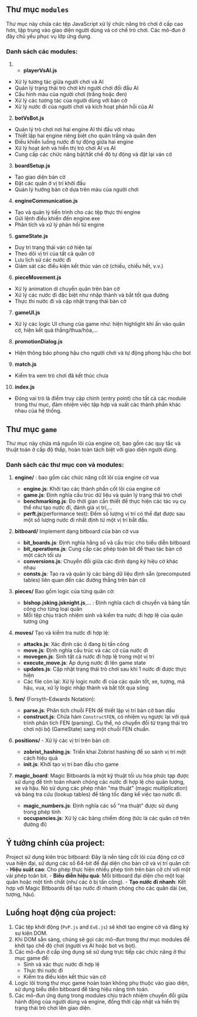 ## Thư mục `modules`
Thư mục này chứa các tệp JavaScript xử lý chức năng trò chơi ở cấp cao hơn, tập trung vào giao diện người dùng và cơ chế trò chơi. Các mô-đun ở đây chủ yếu phục vụ lớp ứng dụng.
### Danh sách các modules:
1. - **playerVsAI.js**
- Xử lý tương tác giữa người chơi và AI 
- Quản lý trạng thái trò chơi khi người chơi đối đầu AI
- Cấu hình màu của người chơi (trắng hoặc đen)
- Xử lý các tương tác của người dùng với bàn cờ
- Xử lý nước đi của người chơi và kích hoạt phản hồi của AI

2.  **botVsBot.js**
- Quản lý trò chơi nơi hai engine AI thi đấu với nhau
- Thiết lập hai engine riêng biệt cho quân trắng và quân đen
- Điều khiển luồng nước đi tự động giữa hai engine
- Xử lý hoạt ảnh và hiển thị trò chơi AI vs AI
- Cung cấp các chức năng bật/tắt chế độ tự động và đặt lại ván cờ

3.  **boardSetup.js**
- Tạo giao diện bàn cờ
- Đặt các quân ở vị trí khởi đầu
- Quản lý hướng bàn cờ dựa trên màu của người chơi

4.  **engineCommunication.js**
- Tạo và quản lý tiến trình cho các tệp thực thi engine
- Gửi lệnh điều khiển đến engine.exe
- Phân tích và xử lý phản hồi từ engine

5.  **gameState.js**
- Duy trì trạng thái ván cờ hiện tại
- Theo dõi vị trí của tất cả quân cờ
- Lưu lịch sử các nước đi
- Giám sát các điều kiện kết thúc ván cờ (chiếu, chiếu hết, v.v.)

6.  **pieceMovement.js**
- Xử lý animation di chuyển quân trên bàn cờ
- Xử lý các nước đi đặc biệt như nhập thành và bắt tốt qua đường
- Thực thi nước đi và cập nhật trạng thái bàn cờ

7. **gameUI.js**
- Xử lý các logic UI chung của game như: hiện highlight khi ấn vào quân cờ, hiện kết quả thắng/thua/hòa,...

8. **promotionDialog.js**
- Hiện thông báo phong hậu cho người chơi và tự động phong hậu cho bot

9. **match.js**
- Kiểm tra xem trò chơi đã kết thúc chưa

10. **index.js**
- Đóng vai trò là điểm truy cập chính (entry point) cho tất cả các module trong thư mục, đảm nhiệm việc tập hợp và xuất các thành phần khác nhau của hệ thống.

## Thư mục `game` 
Thư mục này chứa mã nguồn lõi của engine cờ, bao gồm các quy tắc và thuật toán ở cấp độ thấp, hoàn toàn tách biệt với giao diện người dùng.
### Danh sách các thư mục con và modules:
1. **engine/** : bao gồm các chức năng cốt lõi của engine cờ vua
   - **engine.js**: Khởi tạo các thành phần cốt lõi của engine cờ 
   - **game.js**: Định nghĩa cấu trúc dữ liệu và quản lý trạng thái trò chơi
   - **benchmarking.js**: Đo thời gian cần thiết để thực hiện các tác vụ cụ thể như tạo nước đi, đánh giá vị trí,...
   - **perft.js**(performance test): Đếm số lượng vị trí có thể đạt được sau một số lượng nước đi nhất định từ một vị trí bắt đầu.

2. **bitboard/** Implement dạng bitboard của bàn cờ vua
    - **bit_boards.js**: Định nghĩa hằng số và cấu trúc cho biểu diễn bitboard 
    - **bit_operations.js**: Cung cấp các phép toán bit để thao tác bàn cờ một cách tối ưu
    - **conversions.js**: Chuyển đổi giữa các định dạng ký hiệu cờ khác nhau
    - **consts.js**: Tạo ra và quản lý các bảng dữ liệu định sẵn (precomputed tables) liên quan đến các đường thẳng trên bàn cờ

3. **pieces/** Bao gồm logic của từng quân cờ:
    - **bishop.js****king.js****knight.js**,... :  Định nghĩa cách di chuyển và bảng tấn công cho từng loại quân
    - Mỗi tệp chịu trách nhiệm sinh và kiểm tra nước đi hợp lệ của quân tương ứng

4. **moves/** Tạo và kiểm tra nước đi hợp lệ:
    - **attacks.js**: Xác định các ô đang bị tấn công
    - **move.js**: Định nghĩa cấu trúc và các cờ của nước đi
    - **movegen.js**: Sinh tất cả nước đi hợp lệ trong một vị trí
    - **execute_move.js**:  Áp dụng nước đi lên game state
    - **updates.js**: Cập nhật trạng thái trò chơi sau khi 1 nước đi được thực hiện
    - Các file còn lại: Xử lý logic nước đi của các quân tốt, xe, tượng, mã hậu, vua, xử lý logic nhập thành và bắt tốt qua sông

5. **fen/** (Forsyth-Edwards Notation):
    - **parse.js**: Phân tích chuỗi FEN để thiết lập vị trí bàn cờ ban đầu
    - **construct.js**: Chứa hàm `ConstructFEN`, có nhiệm vụ ngược lại với quá trình phân tích FEN (parsing). Cụ thể, nó chuyển đổi từ trạng thái trò chơi nội bộ (GameState) sang một chuỗi FEN chuẩn.

6. **positions/** - Xử lý các vị trí trên bàn cờ:
    - **zobrist_hashing.js**: Triển khai Zobrist hashing để so sánh vị trí một cách hiệu quả
    - **init.js**: Khởi tạo vị trí ban đầu cho game

7. **magic_board**: Magic Bitboards là một kỹ thuật tối ưu hóa phức tạp được sử dụng để tính toán nhanh chóng các nước đi hợp lệ cho quân tượng, xe và hậu. Nó sử dụng các phép nhân "ma thuật" (magic multiplication) và bảng tra cứu (lookup tables) để tăng tốc đáng kể việc tạo nước đi.
    - **magic_numbers.js**: Định nghĩa các số "ma thuật" được sử dụng trong phép tính
    - **occupancies.js**: Xử lý các bảng chiếm đóng (tức là các quân cờ trên đường đi)


## Ý tưởng chính của project:
Project sử dụng kiên trúc bitboard: Đây là nền tảng cốt lõi của động cơ cờ vua hiện đại, sử dụng các số 64-bit để đại diện cho bàn cờ và vị trí quân cờ:
    - **Hiệu suất cao**: Cho phép thực hiện nhiều phép tính trên bàn cờ chỉ với một vài phép toán bit.
    - **Biểu diễn hiệu quả**: Mỗi bitboard đại diện cho một loại quân hoặc một tính chất (như các ô bị tấn công).
    - **Tạo nước đi nhanh**: Kết hợp với Magic Bitboards để tạo nước đi nhanh chóng cho các quân dài (xe, tượng, hậu).

## Luồng hoạt động của project:
1. Các tệp khởi động  (`PvP.js` and `EvE.js`) sẽ khởi tạo engine cờ và đăng ký sự kiện DOM.
2. Khi DOM sẵn sàng, chúng sẽ gọi các mô-đun trong thư mục modules để khởi tạo chế độ chơi (người vs AI hoặc bot vs bot).
3. Các mô-đun ở cấp ứng dụng sẽ sử dụng trực tiếp các chức năng ở thư mục game để:
    - Sinh và xác thực nước đi hợp lệ
    - Thực thi nước đi
    - Kiểm tra điều kiện kết thúc ván cờ
4. Logic lõi trong thư mục game hoàn toàn không phụ thuộc vào giao diện, sử dụng biểu diễn bitboard để tăng hiệu năng tính toán.
5. Các mô-đun ứng dụng trong modules chịu trách nhiệm chuyển đổi giữa hành động của người dùng và engine, đồng thời cập nhật và hiển thị trạng thái trò chơi lên giao diện.
